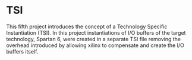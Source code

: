 # TSI
This fifth project introduces the concept of a Technology Specific Instantiation (TSI). In this project instantiations of I/O buffers of the target technology, Spartan 6, were created in a separate TSI file removing the overhead introduced by allowing xilinx to compensate and create the I/O buffers itself.
